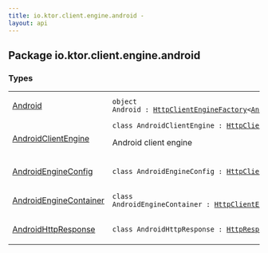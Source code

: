 ```yaml
---
title: io.ktor.client.engine.android - 
layout: api
---
```




## Package io.ktor.client.engine.android

### Types

<table class="api-docs-table">
<tbody>
<tr>
<td markdown="1">

<a href="-android/index.html">Android</a>


</td>
<td markdown="1">
<div class="signature"><code><span class="keyword">object </span><span class="identifier">Android</span>&nbsp;<span class="symbol">:</span>&nbsp;<a href="../io.ktor.client.engine/-http-client-engine-factory/index.html"><span class="identifier">HttpClientEngineFactory</span></a><span class="symbol">&lt;</span><a href="-android-engine-config/index.html"><span class="identifier">AndroidEngineConfig</span></a><span class="symbol">&gt;</span></code></div>

</td>
</tr>
<tr>
<td markdown="1">

<a href="-android-client-engine/index.html">AndroidClientEngine</a>


</td>
<td markdown="1">
<div class="signature"><code><span class="keyword">class </span><span class="identifier">AndroidClientEngine</span>&nbsp;<span class="symbol">:</span>&nbsp;<a href="../io.ktor.client.engine/-http-client-jvm-engine/index.html"><span class="identifier">HttpClientJvmEngine</span></a></code></div>

Android client engine


</td>
</tr>
<tr>
<td markdown="1">

<a href="-android-engine-config/index.html">AndroidEngineConfig</a>


</td>
<td markdown="1">
<div class="signature"><code><span class="keyword">class </span><span class="identifier">AndroidEngineConfig</span>&nbsp;<span class="symbol">:</span>&nbsp;<a href="../io.ktor.client.engine/-http-client-engine-config/index.html"><span class="identifier">HttpClientEngineConfig</span></a></code></div>

</td>
</tr>
<tr>
<td markdown="1">

<a href="-android-engine-container/index.html">AndroidEngineContainer</a>


</td>
<td markdown="1">
<div class="signature"><code><span class="keyword">class </span><span class="identifier">AndroidEngineContainer</span>&nbsp;<span class="symbol">:</span>&nbsp;<a href="../io.ktor.client/-http-client-engine-container/index.html"><span class="identifier">HttpClientEngineContainer</span></a></code></div>

</td>
</tr>
<tr>
<td markdown="1">

<a href="-android-http-response/index.html">AndroidHttpResponse</a>


</td>
<td markdown="1">
<div class="signature"><code><span class="keyword">class </span><span class="identifier">AndroidHttpResponse</span>&nbsp;<span class="symbol">:</span>&nbsp;<a href="../io.ktor.client.response/-http-response/index.html"><span class="identifier">HttpResponse</span></a></code></div>

</td>
</tr>
</tbody>
</table>
